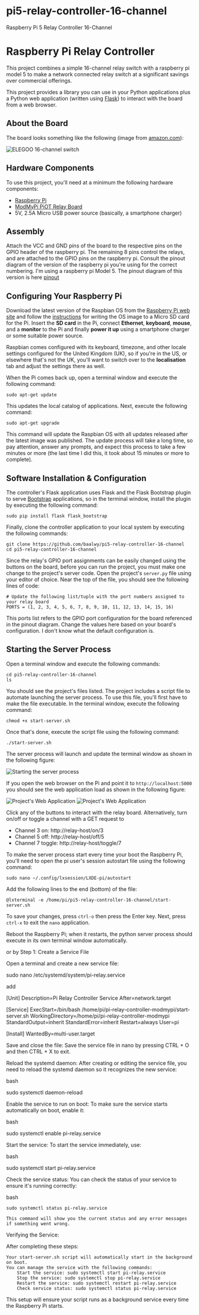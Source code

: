 # pi5-relay-controller-16-channel
Raspberry Pi 5 Relay Controller 16-Channel
# Raspberry Pi Relay Controller

This project combines a simple 16-channel relay switch with a raspberry pi model 5 to make a network connected relay switch at a significant savings over commercial offerings.  

This project provides a library you can use in your Python applications plus a Python web application (written using [Flask](http://flask.pocoo.org/)) to interact with the board from a web browser.


## About the Board

The board looks something like the following (image from [amazon.com](https://www.amazon.com/MECCANIXITY-Relay-Module-Channel-Trigger/dp/B0B7XMGRSW)):

![ELEGOO 16-channel switch](screenshots/figure-01.png)


## Hardware Components

To use this project, you'll need at a minimum the following hardware components:

+ [Raspberry Pi](https://www.raspberrypi.org/products/raspberry-pi-2-model-b/)
+ [ModMyPi PiOT Relay Board](https://www.modmypi.com/raspberry-pi/breakout-boards/modmypi/modmypi-piot-relay-board)
+ 5V, 2.5A Micro USB power source (basically, a smartphone charger)

## Assembly

Attach the VCC and GND pins of the board to the respective pins on the GPIO header of the raspberry pi.  The remaining 8 pins control the relays, and are attached to the GPIO pins on the raspberry pi.  Consult the pinout diagram of the version of the raspberry pi you're using for the correct numbering.  I'm using a raspberry pi Model 5.  The pinout diagram of this version is here [pinout](https://pinout.xyz/)

## Configuring Your Raspberry Pi

Download the latest version of the Raspbian OS from the [Raspberry Pi web site](https://www.raspberrypi.org/downloads/raspbian/) and follow the [instructions](https://www.raspberrypi.org/documentation/installation/installing-images/README.md) for writing the OS image to a Micro SD card for the Pi. Insert the **SD card** in the Pi, connect **Ethernet**, **keyboard**, **mouse**, and a **monitor** to the Pi and finally **power it up** using a smartphone charger or some suitable power source.

Raspbian comes configured with its keyboard, timezone, and other locale settings configured for the United Kingdom (UK), so if you're in the US, or elsewhere that's not the UK, you'll want to switch over to the **localisation** tab and adjust the settings there as well.

When the Pi comes back up, open a terminal window and execute the following command:

	sudo apt-get update

This updates the local catalog of applications. Next, execute the following command:

	sudo apt-get upgrade

This command will update the Raspbian OS with all updates released after the latest image was published. The update process will take a long time, so pay attention, answer any prompts, and expect this process to take a few minutes or more (the last time I did this, it took about 15 minutes or more to complete).

## Software Installation & Configuration

The controller's Flask application uses Flask and the Flask Bootstrap plugin to serve [Bootstrap](http://getbootstrap.com/) applications, so in the terminal window, install the plugin by executing the following command:  

	sudo pip install flask flask_bootstrap

Finally, clone the controller application to your local system by executing the following commands:

	git clone https://github.com/baalwy/pi5-relay-controller-16-channel
	cd pi5-relay-controller-16-channel

Since the relay's GPIO port assignments can be easily changed using the buttons on the board, before you can run the project, you must make one change to the project's server code. Open the project's `server.py` file using your editor of choice. Near the top of the file, you should see the following lines of code:

	# Update the following list/tuple with the port numbers assigned to your relay board
	PORTS = (1, 2, 3, 4, 5, 6, 7, 8, 9, 10, 11, 12, 13, 14, 15, 16)

This ports list refers to the GPIO port configuration for the board referenced in the pinout diagram. Change the values here based on your board's configuration. I don't know what the default configuration is.

## Starting the Server Process

Open a terminal window and execute the following commands:

	cd pi5-relay-controller-16-channel
	ls

You should see the project's files listed. The project includes a script file to automate launching the server process. To use this file, you'll first have to make the file executable. In the terminal window, execute the following command:

	chmod +x start-server.sh

Once that's done, execute the script file using the following command:

	./start-server.sh

The server process will launch and update the terminal window as shown in the following figure:

![Starting the server process](screenshots/figure-03.png)

If you open the web browser on the Pi and point it to `http://localhost:5000` you should see the web application load as shown in the following figure:

![Project's Web Application](screenshots/figure-00.png)
![Project's Web Application](screenshots/figure-02.png)

Click any of the buttons to interact with the relay board.  Alternatively, turn on/off or toggle a channel with a GET request to
  * Channel 3 on: http://relay-host/on/3
  * Channel 5 off: http://relay-host/off/5
  * Channel 7 toggle: http://relay-host/toggle/7

To make the server process start every time your boot the Raspberry Pi, you'll need to open the pi user's session autostart file using the following command:  

	sudo nano ~/.config/lxsession/LXDE-pi/autostart    

Add the following lines to the end (bottom) of the file:

	@lxterminal -e /home/pi/pi5-relay-controller-16-channel/start-server.sh

To save your changes, press `ctrl-o` then press the Enter key. Next, press `ctrl-x` to exit the `nano` application.

Reboot the Raspberry Pi; when it restarts, the python server process should execute in its own terminal window automatically.


or by Step 1: Create a Service File

Open a terminal and create a new service file:

sudo nano /etc/systemd/system/pi-relay.service

add 

[Unit]
Description=Pi Relay Controller Service
After=network.target

[Service]
ExecStart=/bin/bash /home/pi/pi-relay-controller-modmypi/start-server.sh
WorkingDirectory=/home/pi/pi-relay-controller-modmypi
StandardOutput=inherit
StandardError=inherit
Restart=always
User=pi

[Install]
WantedBy=multi-user.target


Save and close the file: Save the service file in nano by pressing CTRL + O and then CTRL + X to exit.

Reload the systemd daemon: After creating or editing the service file, you need to reload the systemd daemon so it recognizes the new service:

bash

sudo systemctl daemon-reload

Enable the service to run on boot: To make sure the service starts automatically on boot, enable it:

bash

sudo systemctl enable pi-relay.service

Start the service: To start the service immediately, use:

bash

sudo systemctl start pi-relay.service

Check the service status: You can check the status of your service to ensure it's running correctly:

bash

    sudo systemctl status pi-relay.service

    This command will show you the current status and any error messages if something went wrong.

Verifying the Service:

After completing these steps:

    Your start-server.sh script will automatically start in the background on boot.
    You can manage the service with the following commands:
        Start the service: sudo systemctl start pi-relay.service
        Stop the service: sudo systemctl stop pi-relay.service
        Restart the service: sudo systemctl restart pi-relay.service
        Check service status: sudo systemctl status pi-relay.service

This setup will ensure your script runs as a background service every time the Raspberry Pi starts.




